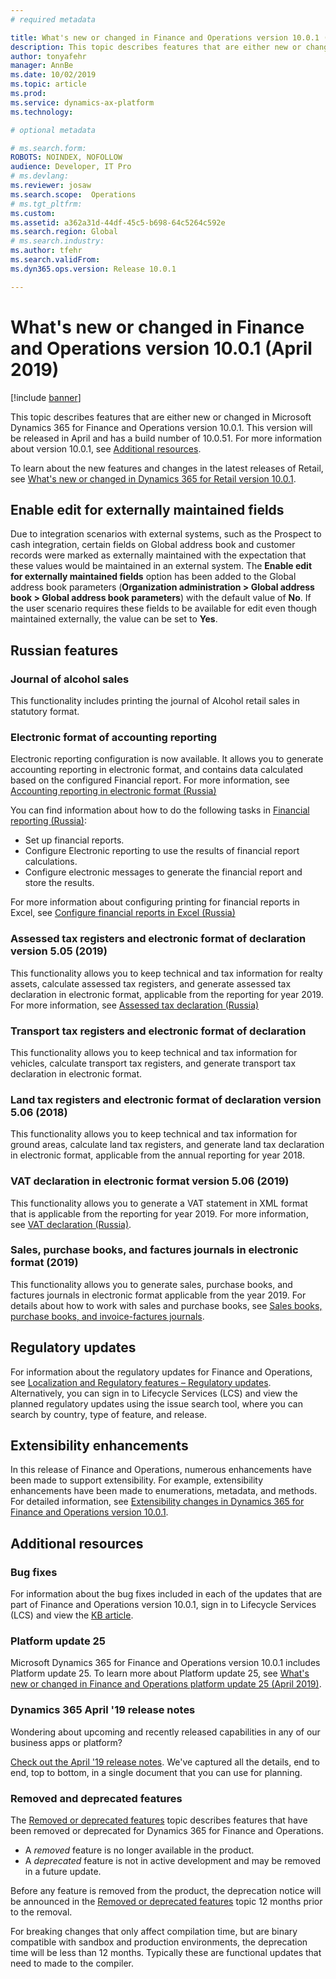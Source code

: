 ```yaml
---
# required metadata

title: What's new or changed in Finance and Operations version 10.0.1 (April 2019)
description: This topic describes features that are either new or changed in Dynamics 365 for Finance and Operations version 10.0.1. This version will be released in April.
author: tonyafehr
manager: AnnBe
ms.date: 10/02/2019
ms.topic: article
ms.prod: 
ms.service: dynamics-ax-platform
ms.technology: 

# optional metadata

# ms.search.form: 
ROBOTS: NOINDEX, NOFOLLOW 
audience: Developer, IT Pro
# ms.devlang: 
ms.reviewer: josaw
ms.search.scope:  Operations
# ms.tgt_pltfrm: 
ms.custom: 
ms.assetid: a362a31d-44df-45c5-b698-64c5264c592e
ms.search.region: Global
# ms.search.industry: 
ms.author: tfehr
ms.search.validFrom:  
ms.dyn365.ops.version: Release 10.0.1

---
```

# What's new or changed in Finance and Operations version 10.0.1 (April 2019)

[!include [banner](../includes/banner.md)]


This topic describes features that are either new or changed in Microsoft Dynamics 365 for Finance and Operations version 10.0.1. This version will be released in April and has a build number of 10.0.51. For more information about version 10.0.1, see [Additional resources](whats-new-changed-10-0-1.md#additional-resources).

To learn about the new features and changes in the latest releases of Retail, see [What's new or changed in Dynamics 365 for Retail version 10.0.1](https://docs.microsoft.com/dynamics365/unified-operations/retail/get-started/whats-new-10-0-1).


## Enable edit for externally maintained fields

Due to integration scenarios with external systems, such as the Prospect to cash integration, certain fields on Global address book and customer records were marked as externally maintained with the expectation that these values would be maintained in an external system. The **Enable edit for externally maintained fields** option has been added to the Global address book parameters (**Organization administration > Global address book > Global address book parameters**) with the default value of **No**.  If the user scenario requires these fields to be available for edit even though maintained externally, the value can be set to **Yes**.

## Russian features

### Journal of alcohol sales
This functionality includes printing the journal of Alcohol retail sales in statutory format.

### Electronic format of accounting reporting
Electronic reporting configuration is now available. It allows you to generate accounting reporting in electronic format, and contains data calculated based on the configured Financial report. For more information, see [Accounting reporting in electronic format (Russia)](https://docs.microsoft.com/dynamics365/unified-operations/financials/localizations/rus-accounting-reporting)

You can find information about how to do the following tasks in [Financial reporting (Russia)](https://docs.microsoft.com/dynamics365/unified-operations/financials/localizations/rus-financial-reports):
- Set up financial reports.
- Configure Electronic reporting to use the results of financial report calculations.
- Configure electronic messages to generate the financial report and store the results.

For more information about configuring printing for financial reports in Excel, see [Configure financial reports in Excel (Russia)](https://docs.microsoft.com/dynamics365/unified-operations/financials/localizations/rus-excel-financial-report)

### Assessed tax registers and electronic format of declaration version 5.05 (2019)
This functionality allows you to keep technical and tax information for realty assets, calculate assessed tax registers, and generate assessed tax declaration in electronic format, applicable from the reporting for year 2019. For more information, see [Assessed tax declaration (Russia)](https://docs.microsoft.com/dynamics365/unified-operations/financials/localizations/rus-assessed-tax-declaration)

### Transport tax registers and electronic format of declaration
This functionality allows you to keep technical and tax information for vehicles, calculate transport tax registers, and generate transport tax declaration in electronic format.

### Land tax registers and electronic format of declaration version 5.06 (2018)
This functionality allows you to keep technical and tax information for ground areas, calculate land tax registers, and generate land tax declaration in electronic format, applicable from the annual reporting for year 2018.

### VAT declaration in electronic format version 5.06 (2019)
This functionality allows you to generate a VAT statement in XML format that is applicable from the reporting for year 2019.
For more information, see [VAT declaration (Russia)](https://docs.microsoft.com/dynamics365/unified-operations/financials/localizations/rus-VAT-declaration).

### Sales, purchase books, and factures journals in electronic format (2019)
This functionality allows you to generate sales, purchase books, and factures journals in electronic format applicable from the year 2019. For details about how to work with sales and purchase books, see [Sales books, purchase books, and invoice-factures journals](https://docs.microsoft.com/dynamics365/unified-operations/financials/localizations/rus-sales-books-purchase-books).

## Regulatory updates
For information about the regulatory updates for Finance and Operations, see [Localization and Regulatory features – Regulatory updates](../../../finance/localizations/regulatory-updates.md). Alternatively, you can sign in to Lifecycle Services (LCS) and view the planned regulatory updates using the issue search tool, where you can search by country, type of feature, and release.

## Extensibility enhancements

In this release of Finance and Operations, numerous enhancements have been made to support extensibility. For example, extensibility enhancements have been made to enumerations, metadata, and methods. For detailed information, see [Extensibility changes in Dynamics 365 for Finance and Operations version 10.0.1](../../dev-itpro/extensibility/extensibility-changes-10-1.md).

## Additional resources

### Bug fixes
For information about the bug fixes included in each of the updates that are part of Finance and Operations version 10.0.1, sign in to Lifecycle Services (LCS) and view the [KB article](https://fix.lcs.dynamics.com/Issue/Details?bugId=299640&dbType=3&qc=2da6de70aab0f4c61b0f920b3242211f5043697189d50a6e1fb1ac3d27ee5f78).

### Platform update 25
Microsoft Dynamics 365 for Finance and Operations version 10.0.1 includes Platform update 25. To learn more about Platform update 25, see [What's new or changed in Finance and Operations platform update 25 (April 2019)](whats-new-platform-25.md).

### Dynamics 365 April '19 release notes
Wondering about upcoming and recently released capabilities in any of our business apps or platform?

[Check out the April '19 release notes](https://docs.microsoft.com/business-applications-release-notes/April19/index). We've captured all the details, end to end, top to bottom, in a single document that you can use for planning.

### Removed and deprecated features
The [Removed or deprecated features](../../dev-itpro/migration-upgrade/deprecated-features.md) topic describes features that have been removed or deprecated for Dynamics 365 for Finance and Operations.

- A *removed* feature is no longer available in the product.
- A *deprecated* feature is not in active development and may be removed in a future update.

Before any feature is removed from the product, the deprecation notice will be announced in the [Removed or deprecated features](../../dev-itpro/migration-upgrade/deprecated-features.md) topic 12 months prior to the removal.

For breaking changes that only affect compilation time, but are binary compatible with sandbox and production environments, the deprecation time will be less than 12 months. Typically these are functional updates that need to made to the compiler.

